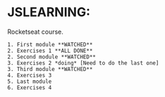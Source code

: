 # JSLEARNING:
 Rocketseat course.

	1. First module **WATCHED**
	2. Exercises 1 **ALL DONE**
	2. Second module **WATCHED**
	3. Exercises 2 *doing* [Need to do the last one]
	3. Third module **WATCHED**
	4. Exercises 3 
	5. Last module
	6. Exercises 4

